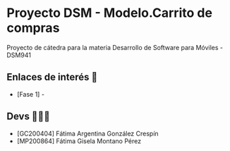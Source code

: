 # Proyecto DSM - Modelo.Carrito de compras
Proyecto de cátedra para la materia Desarrollo de Software para Móviles - DSM941

## Enlaces de interés 👀
- [Fase 1] -

## Devs 👩🏻‍💻
* [GC200404] Fátima Argentina González Crespín 
* [MP200864] Fátima Gisela Montano Pérez



